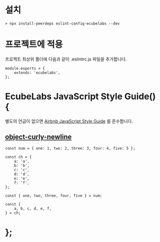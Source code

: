 # 설치
```
> npx install-peerdeps eslint-config-ecubelabs --dev
```

# 프로젝트에 적용
프로젝트 최상위 폴더에 다음과 같이 .eslintrc.js 파일을 추가합니다.
```
module.exports = {
    extends: 'ecubelabs',
};
```

# EcubeLabs JavaScript Style Guide() {
별도의 언급이 없으면 [Airbnb JavaScript Style Guide](https://github.com/airbnb/javascript) 를 준수합니다.

## [object-curly-newline](https://eslint.org/docs/rules/object-curly-newline)
```
const num = { one: 1, two: 2, three: 3, four: 4, five: 5 };

const ch = {
    a: 'a',
    b: 'b',
    c: 'c',
    d: 'd',
    e: 'e',
    f: 'f',
};

const { one, two, three, four, five } = num;

const {
    a, b, c, d, e, f,
} = ch;
```

# };
